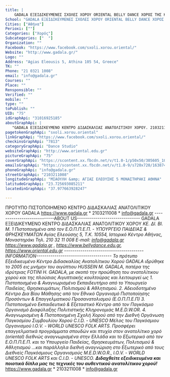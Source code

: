 ```yaml
---
title: |
    GADALA ΕΞΕΙΔΙΚΕΥΜΕΝΕΣ ΣΧΟΛΕΣ ΧΟΡΟΥ ORIENTAL BELLY DANCE ΧΟΡΟΣ ΤΗΣ ΚΟΙΛΙΑΣ ΟΡΙΕΝΤΑΛ BELLYDANCING
School: "GADALA ΕΞΕΙΔΙΚΕΥΜΕΝΕΣ ΣΧΟΛΕΣ ΧΟΡΟΥ ORIENTAL BELLY DANCE ΧΟΡΟΣ ΤΗΣ ΚΟΙΛΙΑΣ ΟΡΙΕΝΤΑΛ BELLYDANCING"
Cities: ["Αθήνα"]
Perioxi: [""]
Categories: ["Χορός"]
Subcategories: ["  "]
Organization: ""
Facebook: "https://www.facebook.com/sxoli.xorou.oriental/"
Website: "http://www.gadala.gr/"
Logo: ""
Address: "Agias Eleousis 5, Athina 105 54, Greece"
TK: ""
Phone: "21 0321 1008"
email: "info@gadala.gr"
Courses: ""
Place: ""
Rensponsible: ""
Verified: ""
mobile: ""
type: ""
toPublish: ""
UID: "75"
idGraphApi: "31016925185"
aboutGraphApi: | 
   "GADALA ΕΞΕΙΔΙΚΕΥΜΕΝΟ ΚΕΝΤΡΟ ΔΙΔΑΣΚΑΛΙΑΣ ΑΝΑΤΟΛΙΤΙΚΟΥ ΧΟΡΟΥ. 2103211008, ΑΓ.ΕΛΕΟΥΣΗΣ 5, ΑΘΗΝΑ"
pagetokenGraphApi: "sxoli.xorou.oriental"
linkGraphApi: "https://www.facebook.com/sxoli.xorou.oriental/"
checkinsGraphApi: "7813"
categoryGraphApi: "Dance Studio"
websiteGraphApi: "http://www.oriental.edu.gr"
pictureGraphApi: "75"
coverGraphApi: "https://scontent.xx.fbcdn.net/v/t1.0-1/p50x50/305605_10150702395875186_491086000_n.jpg?oh=82d51ea924d675ffd17f1343213337d1&amp;oe=5B4532D9"
emailsGraphApi: "https://scontent.xx.fbcdn.net/v/t1.0-9/s720x720/16387448_10154502253810186_2534362701297774093_n.jpg?oh=0cb1b82322a5cfa2b76a9387df0ee1b0&amp;oe=5B3A38C1"
phoneGraphApi: "info@gadala.gr"
streetGraphApi: "2103211008"
longitudeGraphApi: "ΜΙΑΟΥΛΗ &amp; ΑΓΙΑΣ ΕΛΕΟΥΣΗΣ 5 ΜΟΝΑΣΤΗΡΑΚΙ ΑΘΗΝΑ"
latitudeGraphApi: "23.725693085211"
locatedinGraphApi: "37.977663928247"

---
```


ΠΡΟΤΥΠΟ ΠΙΣΤΟΠΟΙΗΜΕΝΟ ΚΕΝΤΡΟ ΔΙΔΑΣΚΑΛΙΑΣ ΑΝΑΤΟΛΙΤΙΚΟΥ ΧΟΡΟΥ GADALA https://www.gadala.gr * 2103211008 * info@gadala.gr ----------------------------ABOUT US------------------------------- GADALA ΕΞΕΙΔΙΚΕΥΜΕΝΟ ΚΕΝΤΡΟ ΔΙΔΑΣΚΑΛΙΑΣ ΑΝΑΤΟΛΙΤΙΚΟΥ ΧΟΡΟΥ *ΚΕ. ΔΙ. ΒΙ. Μ. 1 Πιστοποιημένο από τον Ε.Ο.Π.Π.Ε.Π. - ΥΠΟΥΡΓΕΙΟ ΠΑΙΔΕΙΑΣ &amp; ΘΡΗΣΚΕΥΜΑΤΩΝ Αγίας Ελεούσης 5, Τ.Κ. 10554, Ιστορικό Κέντρο Αθήνας, Μοναστηράκι Τηλ. 210 32 11 008 E-mail: info@gadala.gr https://www.gadala.gr , https://www.bellydance.edu.gr, https://www.oriental.edu.gr ---------------------------------------INFORMATION------------------------------------- Το πρότυπο Εξειδικευμένο Κέντρο Διδασκαλίας Ανατολίτικου Χορού GADALA ιδρύθηκε το 2005 εις μνήμην του αιγύπτιου HUSSEIN M. GADALA, πατέρα της ιδρύτριας FOTINI H. GADALA, με σκοπό την προώθηση του ανατολίτικου χορού και της πλούσιας Αιγυπτιακής κουλτούρας και λειτουργεί ως 1. Πιστοποιημένο &amp; Αναγνωρισμένο Εκπαιδευτήριο από το Υπουργείο Παιδείας, Θρησκευμάτων, Πολιτισμού &amp; Αθλητισμού. 2. Αδειοδοτημένο Κέντρο Δια Βίου Μάθησης από τον Εθνικό Οργανισμό Πιστοποίησης Προσόντων &amp; Επαγγελματικού Προσανατολισμού (Ε.Ο.Π.Π.Ε.Π) 3. Πιστοποιημένο Εκπαιδευτικό &amp; Εξεταστικό Κέντρο από τον Παγκόσμιο Οργανισμό Διαφύλαξης Πολιτιστικής Κληρονομιάς M.E.D.W.OR. 4. Αναγνωρισμένη &amp; Πιστοποιημένη Σχολή Χορού από την Διεθνή Οργάνωση Παγκοσμίου Συμβουλίου Χορού C.I.D. - UNESCO Μέλος του Παγκόσμιου Οργανισμού I.O.V. - WORLD UNESCO FOLK ARTS. Προσφέρει επαγγελματικά προγράμματα σπουδών και πτυχία στον ανατολίτικο χορό (oriental) διεθνώς αναγνωρισμένα στην Ελλάδα και το Εξωτερικό από τον Ε.Ο.Π.Π.Ε.Π. και το Υπουργείο Παιδείας, Θρησκευμάτων, Πολιτισμού &amp; Αθλητισμού ...και παράλληλα διεθνή αναγνώριση στο Εξωτερικό από τους Διεθνείς Παγκόσμιους Οργανισμούς M.E.D.W.O.R., I.O.V. - WORLD UNESCO FOLK ARTS και C.I.D. - UNESCO. ******Διδαχθείτε εξειδικευμένα και ποιοτικά δίπλα μας τις τεχνικές του αυθεντικού ανατολίτικου χορού!******* https://www.gadala.gr * 2103211008 * info@gadala.gr 

